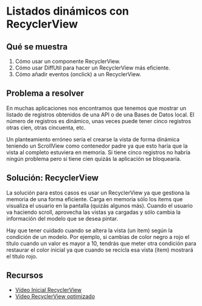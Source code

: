 # Listados dinámicos con RecyclerView

## Qué se muestra

1. Cómo usar un componente RecyclerView.
2. Cómo usar DiffUtil para hacer un RecyclerView más eficiente.
3. Cómo añadir eventos (onclick) a un RecyclerView.

## Problema a resolver

En muchas aplicaciones nos encontramos que tenemos que mostrar un listado de registros obtenidos
de una API o de una Bases de Datos local. El número de registros es dinámico, unas veces puede tener
cinco registros otras cien, otras cincuenta, etc.

Un planteamiento erróneo sería el crearse la vista de forma dinámica teniendo un ScrollView como
contenedor padre ya que esto haría que la vista al completo estuviera en memoria. Si tiene cinco
registros no habría ningún problema pero si tiene cien quizás la aplicación se bloquearía.

## Solución: RecyclerView

La solución para estos casos es usar un RecyclerView ya que gestiona la memoria de una forma
eficiente. Carga en memoria sólo los items que visualiza el usuario en la pantalla (quizás algunos
más). Cuando el usuario va haciendo scroll, aprovecha las vistas ya cargadas y sólo cambia la
información
del modelo que se desea pintar.

Hay que tener cuidado cuando se altera la vista (un item) según la condición de un modelo. Por
ejemplo, si cambias de color negro a rojo el título cuando un valor es mayor a 10, tendrás que meter
otra condición para restaurar el color inicial ya que cuando se recicla esa vista (item) mostrará el
título rojo. 

## Recursos
- [Vídeo Inicial RecyclerView](https://youtu.be/_voSD2balt4)
- [Vídeo RecyclerView optimizado](https://youtu.be/HuODh-H3Ao4)


